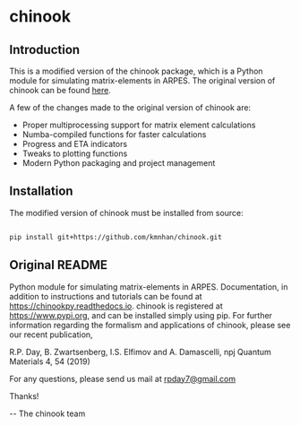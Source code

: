 # chinook

## Introduction

This is a modified version of the chinook package, which is a Python module for
simulating matrix-elements in ARPES. The original version of chinook can be found
[here](https://github.com/rpday/chinook).

A few of the changes made to the original version of chinook are:

- Proper multiprocessing support for matrix element calculations
- Numba-compiled functions for faster calculations
- Progress and ETA indicators
- Tweaks to plotting functions
- Modern Python packaging and project management

## Installation

The modified version of chinook must be installed from source:

```bash

pip install git+https://github.com/kmnhan/chinook.git

```

## Original README

Python module for simulating matrix-elements in ARPES. Documentation, in addition to
instructions and tutorials can be found at <https://chinookpy.readthedocs.io>. chinook
is registered at <https://www.pypi.org>, and can be installed simply using pip. For
further information regarding the formalism and applications of chinook, please see our
recent publication,

R.P. Day, B. Zwartsenberg, I.S. Elfimov and A. Damascelli, npj Quantum Materials 4, 54 (2019)

For any questions, please send us mail at <rpday7@gmail.com>

Thanks!

-- The chinook team
